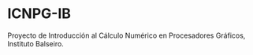 # ICNPG-IB
Proyecto de Introducción al Cálculo Numérico en Procesadores Gráficos, Instituto Balseiro.

